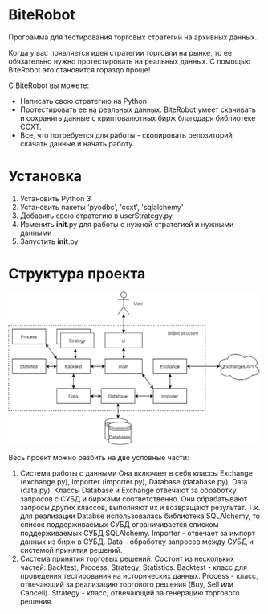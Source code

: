 # BiteRobot
Программа для тестирования торговых стратегий на архивных данных.

Когда у вас появляется идея стратегии торговли на рынке, то ее обязательно нужно протестировать на реальных данных. С помощью BiteRobot это становится гораздо проще!

С BiteRobot вы можете:
- Написать свою стратегию на Python
- Протестировать ее на реальных данных. BiteRobot умеет скачивать и сохранять данные с криптовалютных бирж благодаря библиотеке CCXT. 
- Все, что потребуется для работы - скопировать репозиторий, скачать данные и начать работу.

# Установка
1) Установить Python 3
2) Установить пакеты 'pyodbc', 'ccxt', 'sqlalchemy'
3) Добавить свою стратегию в userStrategy.py
4) Изменить __init__.py для работы с нужной стратегией и нужными данными
5) Запустить __init__.py

# Структура проекта
![](/resources/image.png)​

Весь проект можно разбить на две условные части:
1. Система работы с данными
Она включает в себя классы Exchange (exchange.py), Importer (importer.py), Database (database.py), Data (data.py).
Классы Database и Exchange отвечают за обработку запросов с СУБД и биржами соответственно. Они обрабатывают запросы других классов, выполняют их и возвращают результат. Т.к. для реализации Databse использовалась библиотека SQLAlchemy, то список поддерживаемых СУБД ограничивается списком поддерживаемых СУБД SQLAlchemy. Importer - отвечает за импорт данных из бирж в СУБД. Data - обработку запросов между СУБД и системой принятия решений. 
2. Система принятия торговых решений.
Состоит из нескольких частей: Backtest, Process, Strategy, Statistics. Backtest - класс для проведения тестирования на исторических данных. Process - класс, отвечающий за реализацию торгового решения (Buy, Sell или Cancell). Strategy - класс, отвечающий за генерацию торгового решения. 
